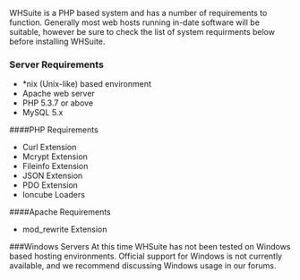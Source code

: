WHSuite is a PHP based system and has a number of requirements to function. Generally most web hosts running in-date software will be suitable, however be sure to check the list of system requirments below before installing WHSuite.

### Server Requirements
* *nix (Unix-like) based environment
* Apache web server
* PHP 5.3.7 or above
* MySQL 5.x

####PHP Requirements
* Curl Extension
* Mcrypt Extension
* Fileinfo Extension
* JSON Extension
* PDO Extension
* Ioncube Loaders

####Apache Requirements
* mod_rewrite Extension


###Windows Servers
At this time WHSuite has not been tested on Windows based hosting environments. Official support for Windows is not currently available, and we recommend discussing Windows usage in our forums.